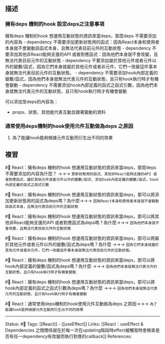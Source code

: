
## 描述

### 擁有deps 機制的hook 設定deps之注意事項

擁有deps 機制的hook  想運用互動狀態的資訊來當deps，那麼deps 不需要添加的內容為
	- dependency 不需要添加更新狀態用的函式：因為React本身和使用者本身就不會變動該函式本身，且無法代表目前元件的互動狀態
	- dependency 不要添加其他非React能夠支援的API 或者對應函式：因為他們本身就不會改變，且無法代表目前元件的互動狀態
	- dependency 不要添加屬於其他元件或者元件以外的變數/函式，因為它們本身就屬於其他元件或者非元件，它們一改變這件事本身就無法代表目前元件的互動狀態。
	- dependency 不需要添加hook內部定義的變數/函式，因為他們本身就無法代表元件的互動狀態，且只有hook執行時才有機會變動
	- dependency 不需要添加hook內部定義的函式之函式引數，因為他們本身就無法代表元件的互動狀態，且只有hook執行時才有機會變動

可以添加至deps的內容為：
- props、狀態、其他能代表互動並跟著變動的資料

### 通常使用deps機制的hook使用元件互動做為deps 之原因
1. 為了能讓hook能夠根據元件互動而衍生出不同的效果

## 複習


#🧠 React：擁有deps 機制的hook  想運用互動狀態的資訊來當deps，那麼deps 不需要添加的內容為什麼？ ->->-> `更新狀態用的函式、其他非React能夠支援的API 或者對應函式、屬於其他元件或者元件以外的變數/函式、添加hook內部定義的變數/函式、hook內部定義的函式之函式引數`
<!--SR:!2022-11-27,26,250-->

#🧠 React：擁有deps 機制的hook  想運用互動狀態的資訊來當deps，那可以將添加更新狀態用的函式為deps嗎？為什麼->->-> `因為React本身和使用者本身就不會變動該函式本身，且無法代表目前元件的互動狀態`
<!--SR:!2022-11-28,26,250-->

#🧠 React：擁有deps 機制的hook  想運用互動狀態的資訊來當deps，那可以將其他非React能夠支援的API 或者對應函式為deps嗎？為什麼->->-> `因為他們本身就不會改變，且無法代表目前元件的互動狀態`
<!--SR:!2022-11-26,25,250-->

#🧠 React：擁有deps 機制的hook  想運用互動狀態的資訊來當deps，那可以將屬於其他元件或者元件以外的變數/函式為deps嗎？為什麼 ->->-> `因為它們本身就屬於其他元件或者非元件，它們一改變這件事本身就無法代表目前元件的互動狀態。`
<!--SR:!2022-11-27,26,250-->

#🧠 React：擁有deps 機制的hook  想運用互動狀態的資訊來當deps，那可以將hook內部定義的變數/函式為deps嗎？為什麼 ->->-> `因為他們本身就無法代表元件的互動狀態，且只有hook執行時才有機會變動`
<!--SR:!2022-11-26,25,250-->

#🧠 React：擁有deps 機制的hook  想運用互動狀態的資訊來當deps，那可以將hook內部定義的函式之函式引數為deps嗎？為什麼 ->->-> `因為他們本身就無法代表元件的互動狀態，且只有hook執行時才有機會變動`
<!--SR:!2022-11-27,26,250-->


#🧠 React：通常使用deps機制的hook使用元件互動做為deps 之原因->->-> `為了能讓hook能夠根據元件互動而衍生出不同的效果`
<!--SR:!2022-11-29,27,250-->

---
Status: #🌱 
Tags:
[[React]] - [[useEffect]]
Links:
[[React：useEffect & Dependencies 之間關係就在於每一次在updating階段時effect被觸發時會檢查是否有任一dependency有改變而執行對應的callback]]
References: